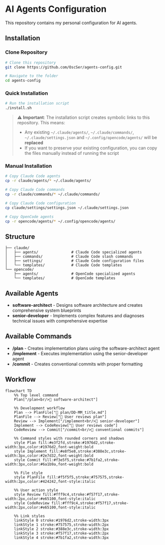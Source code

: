 # AI Agents Configuration

This repository contains my personal configuration for AI agents.

## Installation

### Clone Repository

```bash
# Clone this repository
git clone https://github.com/OscSer/agents-config.git

# Navigate to the folder
cd agents-config
```

### Quick Installation

```bash
# Run the installation script
./install.sh
```

> ⚠️ **Important**: The installation script creates symbolic links to this repository. This means:
>
> - Any existing `~/.claude/agents/`, `~/.claude/commands/`, `~/.claude/settings.json` and `~/.config/opencode/agents/` will be **replaced**
> - If you want to preserve your existing configuration, you can copy the files manually instead of running the script

### Manual Installation

```bash
# Copy Claude Code agents
cp -r claude/agents/* ~/.claude/agents/

# Copy Claude Code commands
cp -r claude/commands/* ~/.claude/commands/

# Copy Claude Code configuration
cp claude/settings/settings.json ~/.claude/settings.json

# Copy OpenCode agents
cp -r opencode/agents/* ~/.config/opencode/agents/
```

## Structure

```
├── claude/
│   ├── agents/               # Claude Code specialized agents
│   ├── commands/             # Claude Code slash commands
│   ├── settings/             # Claude Code configuration files
│   └── templates/            # Claude Code templates
└── opencode/
    ├── agents/               # OpenCode specialized agents
    └── templates/            # OpenCode templates
```

## Available Agents

- **software-architect** - Designs software architecture and creates comprehensive system blueprints
- **senior-developer** - Implements complex features and diagnoses technical issues with comprehensive expertise

## Available Commands

- **/plan** - Creates implementation plans using the software-architect agent
- **/implement** - Executes implementation using the senior-developer agent
- **/commit** - Creates conventional commits with proper formatting

## Workflow

```mermaid
flowchart TD
    %% Top level command
    Plan["/plan<br/>🤖 software-architect"]

    %% Development workflow
    Plan --> PlanFile["📄 plan/DD-MM_title.md"]
    PlanFile --> Review["👤 User reviews plan"]
    Review --> Implement["/implement<br/>🤖 senior-developer"]
    Implement --> CodeReview["👤 User reviews code"]
    CodeReview --> Commit["/commit<br/>📝 conventional commits"]

    %% Command styles with rounded corners and shadows
    style Plan fill:#e3f2fd,stroke:#1976d2,stroke-width:3px,color:#1976d2,font-weight:bold
    style Implement fill:#e8f5e8,stroke:#388e3c,stroke-width:3px,color:#2e7d32,font-weight:bold
    style Commit fill:#f3e5f5,stroke:#7b1fa2,stroke-width:3px,color:#6a1b9a,font-weight:bold

    %% File style
    style PlanFile fill:#f5f5f5,stroke:#757575,stroke-width:2px,color:#424242,font-style:italic

    %% User action style
    style Review fill:#fff9c4,stroke:#f57f17,stroke-width:2px,color:#e65100,font-style:italic
    style CodeReview fill:#fff9c4,stroke:#f57f17,stroke-width:2px,color:#e65100,font-style:italic

    %% Link styles
    linkStyle 0 stroke:#1976d2,stroke-width:3px
    linkStyle 1 stroke:#757575,stroke-width:2px
    linkStyle 2 stroke:#388e3c,stroke-width:3px
    linkStyle 3 stroke:#f57f17,stroke-width:2px
    linkStyle 4 stroke:#7b1fa2,stroke-width:3px
```
